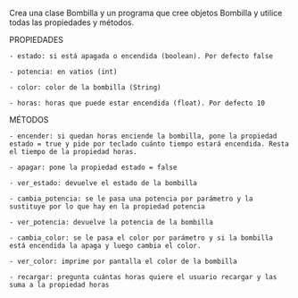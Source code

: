 Crea una clase Bombilla y un programa que cree objetos Bombilla y utilice todas las propiedades y métodos.

PROPIEDADES

    - estado: si está apagada o encendida (boolean). Por defecto false
    
    - potencia: en vatios (int)
    
    - color: color de la bombilla (String)
    
    - horas: horas que puede estar encendida (float). Por defecto 10
  
MÉTODOS

    - encender: si quedan horas enciende la bombilla, pone la propiedad estado = true y pide por teclado cuánto tiempo estará encendida. Resta el tiempo de la propiedad horas.
    
    - apagar: pone la propiedad estado = false
    
    - ver_estado: devuelve el estado de la bombilla
    
    - cambia_potencia: se le pasa una potencia por parámetro y la sustituye por lo que hay en la propiedad potencia
    
    - ver_potencia: devuelve la potencia de la bombilla
    
    - cambia_color: se le pasa el color por parámetro y si la bombilla está encendida la apaga y luego cambia el color.
    
    - ver_color: imprime por pantalla el color de la bombilla
    
    - recargar: pregunta cuántas horas quiere el usuario recargar y las suma a la propiedad horas
